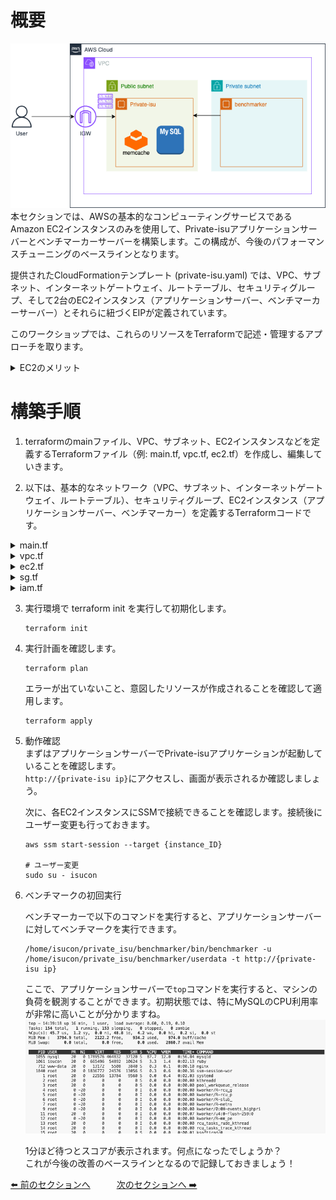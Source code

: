 # 概要
![02](../images/private-isu02.png)  
本セクションでは、AWSの基本的なコンピューティングサービスであるAmazon EC2インスタンスのみを使用して、Private-isuアプリケーションサーバーとベンチマーカーサーバーを構築します。この構成が、今後のパフォーマンスチューニングのベースラインとなります。

提供されたCloudFormationテンプレート (private-isu.yaml) では、VPC、サブネット、インターネットゲートウェイ、ルートテーブル、セキュリティグループ、そして2台のEC2インスタンス（アプリケーションサーバー、ベンチマーカーサーバー）とそれらに紐づくEIPが定義されています。

このワークショップでは、これらのリソースをTerraformで記述・管理するアプローチを取ります。

<details>
<summary>EC2のメリット</summary>
<ul>
<li><strong>柔軟なインスタンスタイプ:</strong> CPU、メモリ、ストレージ、ネットワーク容量の様々な組み合わせから、ワークロードに最適なインスタンスタイプを選択できます。</li>
<li><strong>スケーラビリティ:</strong> 必要に応じてインスタンス数を増減させたり、インスタンスタイプを変更したりすることが容易です。</li>
<li><strong>従量課金:</strong> 実際に使用したコンピューティング時間に対してのみ料金が発生します。</li>
<li><strong>OS選択の自由度:</strong> Linux、Windows Serverなど、様々なOSイメージを選択できます。</li>
<li><strong>フルコントロール:</strong> インスタンスに対する完全な制御権を持ち、OSレベルからの設定やソフトウェアのインストールが可能です。</li>
</ul>
</details>

# 構築手順
1. terraformのmainファイル、VPC、サブネット、EC2インスタンスなどを定義するTerraformファイル（例: main.tf, vpc.tf, ec2.tf）を作成し、編集していきます。

2. 以下は、基本的なネットワーク（VPC、サブネット、インターネットゲートウェイ、ルートテーブル）、セキュリティグループ、EC2インスタンス（アプリケーションサーバー、ベンチマーカー）を定義するTerraformコードです。

  <details>
  <summary>main.tf</summary>

  ```
  terraform {
    required_providers {
      aws = {
        source  = "hashicorp/aws"
        version = "5.91.0"
      }
    }
  }

  provider "aws" {
    region              = "ap-northeast-1"
    allowed_account_ids = [""] #あなたの発行したAWSアカウントのIDを入力してください
    default_tags {
      tags = {
        TerraformName = "CTOA-aws-handsON"
      }
    }
  }

  ```

  </details>

  <details>
  <summary>vpc.tf</summary>

  ```
  resource "aws_vpc" "vpc" {
    cidr_block = "10.10.0.0/16"
    tags = {
      Name = "private-isu-vpc"
    }
  }

  resource "aws_subnet" "public_1a" {
    vpc_id = aws_vpc.vpc.id

    availability_zone = "ap-northeast-1a"
    cidr_block        = "10.10.0.0/24"
  }

  resource "aws_subnet" "public_1c" {
    vpc_id = aws_vpc.vpc.id

    availability_zone = "ap-northeast-1c"
    cidr_block        = "10.10.3.0/24"
  }

  resource "aws_internet_gateway" "gw" {
    vpc_id = aws_vpc.vpc.id
  }

  resource "aws_route_table" "public_1a_rtb" {
    vpc_id = aws_vpc.vpc.id

    route {
      cidr_block = "0.0.0.0/0"
      gateway_id = aws_internet_gateway.gw.id
    }
  }

  resource "aws_route_table_association" "a" {
    subnet_id      = aws_subnet.public_1a.id
    route_table_id = aws_route_table.public_1a_rtb.id
  }

  resource "aws_route_table" "public_1c_rtb" {
    vpc_id = aws_vpc.vpc.id

    route {
      cidr_block = "0.0.0.0/0"
      gateway_id = aws_internet_gateway.gw.id
    }
  }

  resource "aws_route_table_association" "c" {
    subnet_id      = aws_subnet.public_1c.id
    route_table_id = aws_route_table.public_1c_rtb.id
  }
  ```

  </details>

  <details>
  <summary>ec2.tf</summary>

  ```
  #private_isu instance
  resource "aws_instance" "private_isu_web" {
    ami                         = "ami-0505850c059a7302e" #Private-isu-AMI
    instance_type               = "c7a.large"
    iam_instance_profile        = aws_iam_instance_profile.private_isu_web_profile.name
    associate_public_ip_address = true
    vpc_security_group_ids      = [aws_security_group.private_isu_web.id]
    subnet_id                   = aws_subnet.public_1a.id
    user_data                   = <<-EOF
          snap install amazon-ssm-agent --classic
          snap start amazon-ssm-agent

      EOF
    tags = {
      Name = "Private-isu"
    }
  }

  #benchmark instance
  resource "aws_instance" "benchmark" {
    ami                         = "ami-0505850c059a7302e" #Private-isu-AMI
    instance_type               = "c7a.xlarge"
    iam_instance_profile        = aws_iam_instance_profile.private_isu_web_profile.name
    associate_public_ip_address = true
    vpc_security_group_ids      = [aws_security_group.benchmark.id]
    subnet_id                   = aws_subnet.public_1a.id
    user_data                   = <<-EOF
          snap install amazon-ssm-agent --classic
          snap start amazon-ssm-agent

      EOF
    tags = {
      Name = "Private-isu-benchmark"
    }
  }
  ```
  </details>

  <details>
  <summary>sg.tf</summary>

  ```
  resource "aws_security_group" "private_isu_web" {
    name   = "Private-isu"
    vpc_id = aws_vpc.vpc.id
    ingress {
      from_port       = 80
      to_port         = 80
      protocol        = "tcp"
      cidr_blocks      = ["0.0.0.0/0"]
    }

    egress {
      from_port        = 0
      to_port          = 0
      protocol         = "-1"
      cidr_blocks      = ["0.0.0.0/0"]
      ipv6_cidr_blocks = ["::/0"]
    }
  }

  resource "aws_security_group" "benchmark" {
    name   = "Private-isu-benchmark"
    vpc_id = aws_vpc.vpc.id

    egress {
      from_port        = 0
      to_port          = 0
      protocol         = "-1"
      cidr_blocks      = ["0.0.0.0/0"]
      ipv6_cidr_blocks = ["::/0"]
    }
  }
  ```

  </details>

  <details>
  <summary>iam.tf</summary>

  ```
  resource "aws_iam_role" "private_isu_web" {
    name               = "private_isu_web"
    assume_role_policy = data.aws_iam_policy_document.private_isu_web_assume_role.json
  }
  data "aws_iam_policy_document" "private_isu_web_assume_role" {
    statement {
      actions = ["sts:AssumeRole"]

      principals {
        type        = "Service"
        identifiers = ["ec2.amazonaws.com"]
      }
    }
  }

  data "aws_iam_policy" "ssm_managed_instance_core" {
    arn = "arn:aws:iam::aws:policy/AmazonSSMManagedInstanceCore"
  }
  resource "aws_iam_role_policy_attachment" "private_isu_web_ssm_managed_instance_core" {
    role       = aws_iam_role.private_isu_web.name
    policy_arn = data.aws_iam_policy.ssm_managed_instance_core.arn
  }

  # privte-isuインスタンスプロファイルを作成
  resource "aws_iam_instance_profile" "private_isu_web_profile" {
    name = "private-isu-web-instance-profile"
    role = aws_iam_role.private_isu_web.name
  }
  ```

  </details>

3. 実行環境で terraform init を実行して初期化します。
    ```
    terraform init
    ```

4. 実行計画を確認します。
   ```
   terraform plan
   ```
    エラーが出ていないこと、意図したリソースが作成されることを確認して適用します。
    ```
    terraform apply
    ```

5. 動作確認  
    まずはアプリケーションサーバーでPrivate-isuアプリケーションが起動していることを確認します。  
    `http://{private-isu ip}`にアクセスし、画面が表示されるか確認しましょう。

    次に、各EC2インスタンスにSSMで接続できることを確認します。接続後にユーザー変更も行っておきます。  
    ```
    aws ssm start-session --target {instance_ID}
    
    # ユーザー変更
    sudo su - isucon
    ```

6. ベンチマークの初回実行

    ベンチマーカーで以下のコマンドを実行すると、アプリケーションサーバーに対してベンチマークを実行できます。
    ```
    /home/isucon/private_isu/benchmarker/bin/benchmarker -u /home/isucon/private_isu/benchmarker/userdata -t http://{private-isu ip}
    ```

    ここで、アプリケーションサーバーで`top`コマンドを実行すると、マシンの負荷を観測することができます。初期状態では、特にMySQLのCPU利用率が非常に高いことが分かりますね。
    ![](/images/2025-05-24-14-40-08.png)


    1分ほど待つとスコアが表示されます。何点になったでしょうか？  
    これが今後の改善のベースラインとなるので記録しておきましょう！  

 [⬅️ 前のセクションへ](../01-initial-environment/README.md)　　　[次のセクションへ ➡️](../03-database-migration-to-aurora/README.md)